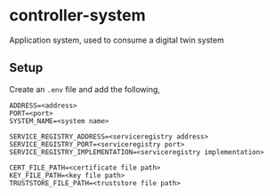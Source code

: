 # controller-system
Application system, used to consume a digital twin system

## Setup
Create an `.env` file and add the following,
```
ADDRESS=<address>
PORT=<port>
SYSTEM_NAME=<system name>

SERVICE_REGISTRY_ADDRESS=<serviceregistry address>
SERVICE_REGISTRY_PORT=<serviceregistry port>
SERVICE_REGISTRY_IMPLEMENTATION=<serviceregistry implementation>

CERT_FILE_PATH=<certificate file path>
KEY_FILE_PATH=<key file path>
TRUSTSTORE_FILE_PATH=<truststore file path>
```
